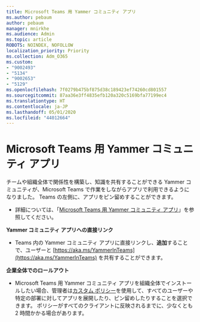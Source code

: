```yaml
---
title: Microsoft Teams 用 Yammer コミュニティ アプリ
ms.author: pebaum
author: pebaum
manager: mnirkhe
ms.audience: Admin
ms.topic: article
ROBOTS: NOINDEX, NOFOLLOW
localization_priority: Priority
ms.collection: Adm_O365
ms.custom:
- "9002493"
- "5134"
- "9002653"
- "5129"
ms.openlocfilehash: 7f0279b475bf875d38c189423ef74260cd801557
ms.sourcegitcommit: 87aa36e3ff4835efb120a320c5169bfa77199ec4
ms.translationtype: HT
ms.contentlocale: ja-JP
ms.lasthandoff: 05/01/2020
ms.locfileid: "44012664"
---
```

# <a name="yammer-communities-app-for-microsoft-teams"></a>Microsoft Teams 用 Yammer コミュニティ アプリ

チームや組織全体で関係性を構築し、知識を共有することができる Yammer コミュニティが、Microsoft Teams で作業をしながらアプリで利用できるようになりました。 Teams の左側に、アプリをピン留めすることができます。 

- 詳細については、「[Microsoft Teams 用 Yammer コミュニティ アプリ](https://go.microsoft.com/fwlink/?linkid=2127757&clcid=0x409)」を参照してください。

**Yammer コミュニティ アプリへの直接リンク**

- Teams 内の Yammer コミュニティ アプリに直接リンクし、**追加**することで、ユーザーと [https://aka.ms/YammerInTeams](https://aka.ms/YammerInTeams) を共有することができます。

**企業全体でのロールアウト**

- Microsoft Teams 用 Yammer コミュニティ アプリを組織全体でインストールしたい場合、管理者は[カスタム ポリシー](https://docs.microsoft.com/microsoftteams/manage-apps)を使用して、すべてのユーザーや特定の部署に対してアプリを展開したり、ピン留めしたりすることを選択できます。 ポリシーがすべてのクライアントに反映されるまでに、少なくとも 2 時間かかる場合があります。
